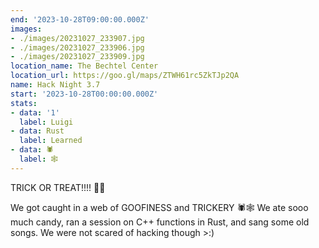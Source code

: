 ```yaml
---
end: '2023-10-28T09:00:00.000Z'
images:
- ./images/20231027_233907.jpg
- ./images/20231027_233906.jpg
- ./images/20231027_233909.jpg
location_name: The Bechtel Center
location_url: https://goo.gl/maps/ZTWH61rc5ZkTJp2QA
name: Hack Night 3.7
start: '2023-10-28T00:00:00.000Z'
stats:
- data: '1'
  label: Luigi
- data: Rust
  label: Learned
- data: 🕷
  label: 🕸
---
```


TRICK OR TREAT!!!! 🎃🍬

We got caught in a web of GOOFINESS and TRICKERY 🕷🕸 We ate sooo much candy, ran a session on C++ functions in Rust, and sang some old songs. We were not scared of hacking though >:)